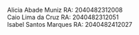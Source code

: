 Alicia Abade Muniz RA: 2040482312008 <br>
Caio Lima da Cruz RA: 2040482312051 <br>
Isabel Santos Marques RA: 2040482412027
